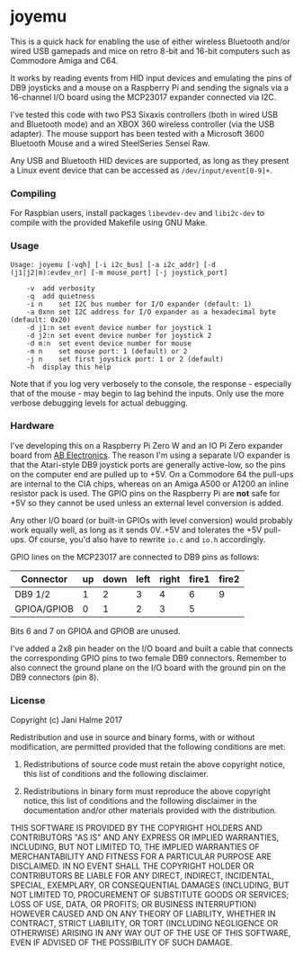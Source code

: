 # joyemu

This is a quick hack for enabling the use of either wireless Bluetooth and/or wired USB gamepads and mice on retro 8-bit and 16-bit computers such as Commodore Amiga and C64.

It works by reading events from HID input devices and emulating the pins of DB9 joysticks and a mouse on a Raspberry Pi and sending the signals via a 16-channel I/O board using the MCP23017 expander connected via I2C.

I've tested this code with two PS3 Sixaxis controllers (both in wired USB and Bluetooth mode) and an XBOX 360 wireless controller (via the USB adapter). The mouse support has been tested with a Microsoft 3600 Bluetooth Mouse and a wired SteelSeries Sensei Raw.

Any USB and Bluetooth HID devices are supported, as long as they present a Linux event device that can be accessed as `/dev/input/event[0-9]+`.



### Compiling

For Raspbian users, install packages `libevdev-dev` and `libi2c-dev` to compile with the provided Makefile using GNU Make.



### Usage

```
Usage: joyemu [-vqh] [-i i2c_bus] [-a i2c_addr] [-d (j1|j2|m):evdev_nr] [-m mouse_port] [-j joystick_port]

	-v	add verbosity
	-q	add quietness
	-i n	set I2C bus number for I/O expander (default: 1)
	-a 0xnn	set I2C address for I/O expander as a hexadecimal byte (default: 0x20)
	-d j1:n	set event device number for joystick 1
	-d j2:n	set event device number for joystick 2
	-d m:n	set event device number for mouse
	-m n	set mouse port: 1 (default) or 2
	-j n	set first joystick port: 1 or 2 (default)
	-h	display this help
```

Note that if you log very verbosely to the console, the response - especially that of the mouse - may begin to lag behind the inputs. Only use the more verbose debugging levels for actual debugging.



### Hardware

I've developing this on a Raspberry Pi Zero W and an IO Pi Zero expander board from [AB Electronics](https://www.abelectronics.co.uk). The reason I'm using a separate I/O expander is that the Atari-style DB9 joystick ports are generally active-low, so the pins on the computer end are pulled up to +5V. On a Commodore 64 the pull-ups are internal to the CIA chips, whereas on an Amiga A500 or A1200 an inline resistor pack is used. The GPIO pins on the Raspberry Pi are **not** safe for +5V so they cannot be used unless an external level conversion is added.

Any other I/O board (or built-in GPIOs with level conversion) would probably work equally well, as long as it sends 0V..+5V and tolerates the +5V pull-ups. Of course, you'd also have to rewrite `io.c` and `io.h` accordingly.

GPIO lines on the MCP23017 are connected to DB9 pins as follows:

|Connector|up|down|left|right|fire1|fire2|
|---|---|---|---|---|---|---|
|DB9 1/2|1|2|3|4|6|9|
|GPIOA/GPIOB|0|1|2|3|5|

Bits 6 and 7 on GPIOA and GPIOB are unused.

I've added a 2x8 pin header on the I/O board and built a cable that connects the corresponding GPIO pins to two female DB9 connectors. Remember to also connect the ground plane on the I/O board with the ground pin on the DB9 connectors (pin 8).



### License
 
Copyright (c) Jani Halme 2017

Redistribution and use in source and binary forms, with or without modification, are permitted provided that the following conditions are met:

1. Redistributions of source code must retain the above copyright notice, this list of conditions and the following disclaimer.

2. Redistributions in binary form must reproduce the above copyright notice, this list of conditions and the following disclaimer in the documentation and/or other materials provided with the distribution.

THIS SOFTWARE IS PROVIDED BY THE COPYRIGHT HOLDERS AND CONTRIBUTORS "AS IS" AND ANY EXPRESS OR IMPLIED WARRANTIES, INCLUDING, BUT NOT LIMITED TO, THE IMPLIED WARRANTIES OF MERCHANTABILITY AND FITNESS FOR A PARTICULAR PURPOSE ARE DISCLAIMED. IN NO EVENT SHALL THE COPYRIGHT HOLDER OR CONTRIBUTORS BE LIABLE FOR ANY DIRECT, INDIRECT, INCIDENTAL, SPECIAL, EXEMPLARY, OR CONSEQUENTIAL DAMAGES (INCLUDING, BUT NOT LIMITED TO, PROCUREMENT OF SUBSTITUTE GOODS OR SERVICES; LOSS OF USE, DATA, OR PROFITS; OR BUSINESS INTERRUPTION) HOWEVER CAUSED AND ON ANY THEORY OF LIABILITY, WHETHER IN CONTRACT, STRICT LIABILITY, OR TORT (INCLUDING NEGLIGENCE OR OTHERWISE) ARISING IN ANY WAY OUT OF THE USE OF THIS SOFTWARE, EVEN IF ADVISED OF THE POSSIBILITY OF SUCH DAMAGE.
